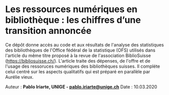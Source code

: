 # Les ressources numériques en bibliothèque : les chiffres d’une transition annoncée

Ce dépôt donne accès au code et aux résultats de l'analyse des statistiques des bibliothèques de l'Office fédéral de la statistique (OFS) utilisés dans l'article du même titre proposé à la revue de l'association BiblioSuisse (https://bibliosuisse.ch/). L'article traite des dépenses, de l'offre et de l'usage des ressoruces numériques des bibliothèques suisses. Il compléte celui centré sur les aspects qualitatifs qui est préparé en parallèle par Aurélie vieux.

Auteur : **Pablo Iriarte, UNIGE - pablo.iriarte@unige.ch** 
Date : 10.03.2020